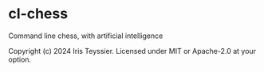 # cl-chess
Command line chess, with artificial intelligence

Copyright (c) 2024 Iris Teyssier.
Licensed under MIT or Apache-2.0 at your option.

